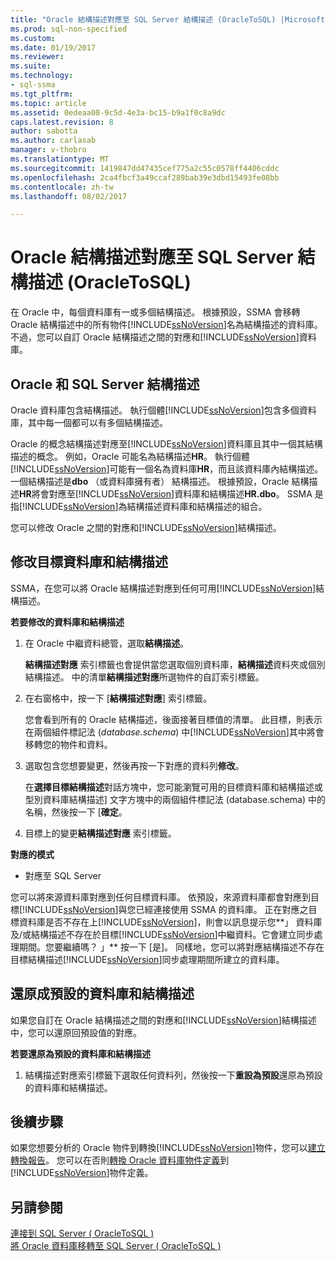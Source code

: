 ```yaml
---
title: "Oracle 結構描述對應至 SQL Server 結構描述 (OracleToSQL) |Microsoft 文件"
ms.prod: sql-non-specified
ms.custom: 
ms.date: 01/19/2017
ms.reviewer: 
ms.suite: 
ms.technology:
- sql-ssma
ms.tgt_pltfrm: 
ms.topic: article
ms.assetid: 0edeaa08-9c5d-4e3a-bc15-b9a1f0c8a9dc
caps.latest.revision: 8
author: sabotta
ms.author: carlasab
manager: v-thobro
ms.translationtype: MT
ms.sourcegitcommit: 1419847dd47435cef775a2c55c0578ff4406cddc
ms.openlocfilehash: 2ca4fbcf3a49ccaf289bab39e3dbd15493fe08bb
ms.contentlocale: zh-tw
ms.lasthandoff: 08/02/2017

---
```

# <a name="mapping-oracle-schemas-to-sql-server-schemas-oracletosql"></a>Oracle 結構描述對應至 SQL Server 結構描述 (OracleToSQL)
在 Oracle 中，每個資料庫有一或多個結構描述。 根據預設，SSMA 會移轉 Oracle 結構描述中的所有物件[!INCLUDE[ssNoVersion](../../includes/ssnoversion_md.md)]名為結構描述的資料庫。 不過，您可以自訂 Oracle 結構描述之間的對應和[!INCLUDE[ssNoVersion](../../includes/ssnoversion_md.md)]資料庫。  
  
## <a name="oracle-and-sql-server-schemas"></a>Oracle 和 SQL Server 結構描述  
Oracle 資料庫包含結構描述。 執行個體[!INCLUDE[ssNoVersion](../../includes/ssnoversion_md.md)]包含多個資料庫，其中每一個都可以有多個結構描述。  
  
Oracle 的概念結構描述對應至[!INCLUDE[ssNoVersion](../../includes/ssnoversion_md.md)]資料庫且其中一個其結構描述的概念。 例如，Oracle 可能名為結構描述**HR**。 執行個體[!INCLUDE[ssNoVersion](../../includes/ssnoversion_md.md)]可能有一個名為資料庫**HR**，而且該資料庫內結構描述。 一個結構描述是**dbo** （或資料庫擁有者） 結構描述。 根據預設，Oracle 結構描述**HR**將會對應至[!INCLUDE[ssNoVersion](../../includes/ssnoversion_md.md)]資料庫和結構描述**HR.dbo**。 SSMA 是指[!INCLUDE[ssNoVersion](../../includes/ssnoversion_md.md)]為結構描述資料庫和結構描述的組合。  
  
您可以修改 Oracle 之間的對應和[!INCLUDE[ssNoVersion](../../includes/ssnoversion_md.md)]結構描述。  
  
## <a name="modifying-the-target-database-and-schema"></a>修改目標資料庫和結構描述  
SSMA，在您可以將 Oracle 結構描述對應到任何可用[!INCLUDE[ssNoVersion](../../includes/ssnoversion_md.md)]結構描述。  
  
**若要修改的資料庫和結構描述**  
  
1.  在 Oracle 中繼資料總管，選取**結構描述**。  
  
    **結構描述對應** 索引標籤也會提供當您選取個別資料庫，**結構描述**資料夾或個別結構描述。 中的清單**結構描述對應**所選物件的自訂索引標籤。  
  
2.  在右窗格中，按一下 [**結構描述對應**] 索引標籤。  
  
    您會看到所有的 Oracle 結構描述，後面接著目標值的清單。 此目標，則表示在兩個組件標記法 (*database.schema*) 中[!INCLUDE[ssNoVersion](../../includes/ssnoversion_md.md)]其中將會移轉您的物件和資料。  
  
3.  選取包含您想要變更，然後再按一下對應的資料列**修改**。  
  
    在**選擇目標結構描述**對話方塊中，您可能瀏覽可用的目標資料庫和結構描述或型別資料庫結構描述] 文字方塊中的兩個組件標記法 (database.schema) 中的名稱，然後按一下 [**確定**。  
  
4.  目標上的變更**結構描述對應** 索引標籤。  
  
**對應的模式**  
  
-   對應至 SQL Server  
  
您可以將來源資料庫對應到任何目標資料庫。 依預設，來源資料庫都會對應到目標[!INCLUDE[ssNoVersion](../../includes/ssnoversion_md.md)]與您已經連接使用 SSMA 的資料庫。 正在對應之目標資料庫是否不存在上[!INCLUDE[ssNoVersion](../../includes/ssnoversion_md.md)]，則會以訊息提示您**」 資料庫及/或結構描述不存在於目標[!INCLUDE[ssNoVersion](../../includes/ssnoversion_md.md)]中繼資料。它會建立同步處理期間。您要繼續嗎？ 」** 按一下 [是]。 同樣地，您可以將對應結構描述不存在目標結構描述[!INCLUDE[ssNoVersion](../../includes/ssnoversion_md.md)]同步處理期間所建立的資料庫。  
  
## <a name="reverting-to-the-default-database-and-schema"></a>還原成預設的資料庫和結構描述  
如果您自訂在 Oracle 結構描述之間的對應和[!INCLUDE[ssNoVersion](../../includes/ssnoversion_md.md)]結構描述中，您可以還原回預設值的對應。  
  
**若要還原為預設的資料庫和結構描述**  
  
1.  結構描述對應索引標籤下選取任何資料列，然後按一下**重設為預設**還原為預設的資料庫和結構描述。  
  
## <a name="next-steps"></a>後續步驟  
如果您想要分析的 Oracle 物件到轉換[!INCLUDE[ssNoVersion](../../includes/ssnoversion_md.md)]物件，您可以[建立轉換報告](http://msdn.microsoft.com/en-us/4de9bcf6-1346-4740-87f9-7f24a8226357)。 您可以在否則[轉換 Oracle 資料庫物件定義](http://msdn.microsoft.com/en-us/e021182d-31da-443d-b110-937f5db27272)到[!INCLUDE[ssNoVersion](../../includes/ssnoversion_md.md)]物件定義。  
  
## <a name="see-also"></a>另請參閱  
[連接到 SQL Server &#40; OracleToSQL &#41;](../../ssma/oracle/connecting-to-sql-server-oracletosql.md)  
[將 Oracle 資料庫移轉至 SQL Server &#40; OracleToSQL &#41;](../../ssma/oracle/migrating-oracle-databases-to-sql-server-oracletosql.md)  
  

